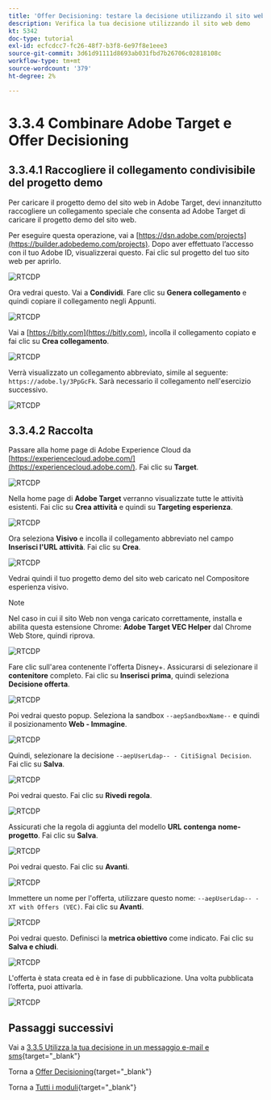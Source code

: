 ```yaml
---
title: 'Offer Decisioning: testare la decisione utilizzando il sito web demo'
description: Verifica la tua decisione utilizzando il sito web demo
kt: 5342
doc-type: tutorial
exl-id: ecfcdcc7-fc26-48f7-b3f8-6e97f8e1eee3
source-git-commit: 3d61d91111d8693ab031fbd7b26706c02818108c
workflow-type: tm+mt
source-wordcount: '379'
ht-degree: 2%

---
```


# 3.3.4 Combinare Adobe Target e Offer Decisioning

## 3.3.4.1 Raccogliere il collegamento condivisibile del progetto demo

Per caricare il progetto demo del sito web in Adobe Target, devi innanzitutto raccogliere un collegamento speciale che consenta ad Adobe Target di caricare il progetto demo del sito web.

Per eseguire questa operazione, vai a [https://dsn.adobe.com/projects](https://builder.adobedemo.com/projects). Dopo aver effettuato l’accesso con il tuo Adobe ID, visualizzerai questo. Fai clic sul progetto del tuo sito web per aprirlo.

![RTCDP](./images/builder1.png)

Ora vedrai questo. Vai a **Condividi**. Fare clic su **Genera collegamento** e quindi copiare il collegamento negli Appunti.

![RTCDP](./images/builder2.png)

Vai a [https://bitly.com](https://bitly.com), incolla il collegamento copiato e fai clic su **Crea collegamento**.

![RTCDP](./images/builder4.png)

Verrà visualizzato un collegamento abbreviato, simile al seguente: `https://adobe.ly/3PpGcFk`. Sarà necessario il collegamento nell&#39;esercizio successivo.

![RTCDP](./images/builder5.png)

## 3.3.4.2 Raccolta

Passare alla home page di Adobe Experience Cloud da [https://experiencecloud.adobe.com/](https://experiencecloud.adobe.com/). Fai clic su **Target**.

![RTCDP](./../../../../modules/delivery-activation/rtcdp-b2c/rtcdpb2c-3/images/excl.png)

Nella home page di **Adobe Target** verranno visualizzate tutte le attività esistenti. Fai clic su **Crea attività** e quindi su **Targeting esperienza**.

![RTCDP](./../../../../modules/delivery-activation/rtcdp-b2c/rtcdpb2c-3/images/exclatov.png)

Ora seleziona **Visivo** e incolla il collegamento abbreviato nel campo **Inserisci l&#39;URL attività**. Fai clic su **Crea**.

![RTCDP](./images/exclatcrxt1.png)

Vedrai quindi il tuo progetto demo del sito web caricato nel Compositore esperienza visivo.

>[!NOTE]
>
>Nel caso in cui il sito Web non venga caricato correttamente, installa e abilita questa estensione Chrome: **Adobe Target VEC Helper** dal Chrome Web Store, quindi riprova.

![RTCDP](./images/vec1.png)

Fare clic sull&#39;area contenente l&#39;offerta Disney+. Assicurarsi di selezionare il **contenitore** completo. Fai clic su **Inserisci prima**, quindi seleziona **Decisione offerta**.

![RTCDP](./images/vec3.png)

Poi vedrai questo popup. Seleziona la sandbox `--aepSandboxName--` e quindi il posizionamento **Web - Immagine**.

![RTCDP](./images/vec4.png)

Quindi, selezionare la decisione `--aepUserLdap-- - CitiSignal Decision`. Fai clic su **Salva**.

![RTCDP](./images/vec5.png)

Poi vedrai questo. Fai clic su **Rivedi regola**.

![RTCDP](./images/vec5a.png)

Assicurati che la regola di aggiunta del modello **URL** **contenga** **nome-progetto**. Fai clic su **Salva**.

![RTCDP](./images/vec6.png)

Poi vedrai questo. Fai clic su **Avanti**.

![RTCDP](./images/vec7.png)

Immettere un nome per l&#39;offerta, utilizzare questo nome: `--aepUserLdap-- - XT with Offers (VEC)`. Fai clic su **Avanti**.

![RTCDP](./images/vec8.png)

Poi vedrai questo. Definisci la **metrica obiettivo** come indicato. Fai clic su **Salva e chiudi**.

![RTCDP](./images/vec9.png)

L&#39;offerta è stata creata ed è in fase di pubblicazione. Una volta pubblicata l’offerta, puoi attivarla.

![RTCDP](./images/vec11.png)

## Passaggi successivi

Vai a [3.3.5 Utilizza la tua decisione in un messaggio e-mail e sms](./ex5.md){target="_blank"}

Torna a [Offer Decisioning](offer-decisioning.md){target="_blank"}

Torna a [Tutti i moduli](./../../../../overview.md){target="_blank"}

